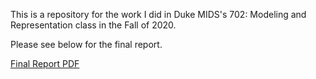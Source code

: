 This is a repository for the work I did in Duke MIDS's 702: Modeling and Representation class in the Fall of 2020.

Please see below for the final report. 

[Final Report PDF](https://github.com/Cloblak/police_fatalities_and_mil_surplus_spending/blob/main/Reports/FinalReport_20NOV.pdf)
